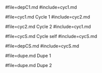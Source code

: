 #file=depC1.md
    #include=cyc1.md

#file=cyc1.md
    Cycle 1
    #include=cyc2.md

#file=cyc2.md
    Cycle 2
    #include=cyc1.md

#file=cycS.md
    Cycle self
    #include=cycS.md

#file=depCS.md
    #include=cycS.md

#file=dupe.md
    Dupe 1

#file=dupe.md
    Dupe 2
